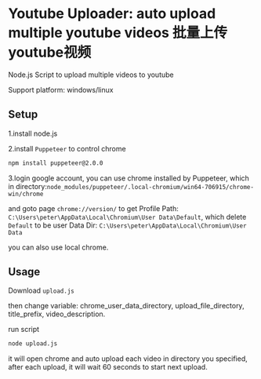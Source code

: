 # Youtube Uploader: auto upload multiple youtube videos 批量上传youtube视频
Node.js Script to upload multiple videos to youtube

Support platform: windows/linux

## Setup

1.install node.js 

2.install `Puppeteer` to control chrome

```sh
npm install puppeteer@2.0.0
```

3.login google account, you can use chrome installed by Puppeteer, which in directory:`node_modules/puppeteer/.local-chromium/win64-706915/chrome-win/chrome`

and goto page `chrome://version/` to get Profile Path: `C:\Users\peter\AppData\Local\Chromium\User Data\Default`, which delete `Default` to be user Data Dir: `C:\Users\peter\AppData\Local\Chromium\User Data`

you can also use local chrome.


## Usage

Download `upload.js`

then change variable: chrome_user_data_directory, upload_file_directory, title_prefix, video_description.

run script
```sh
node upload.js
```

it will open chrome and auto upload each video in directory you specified, after each upload, it will wait 60 seconds to start next upload.









